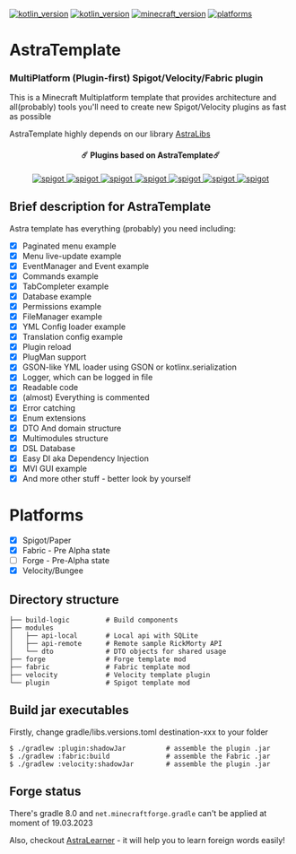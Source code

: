 [![kotlin_version](https://img.shields.io/badge/kotlin-1.8.10-blueviolet?style=flat-square)](https://github.com/Astra-Interactive/AstraLibs)
[![kotlin_version](https://img.shields.io/badge/java-19-blueviolet?style=flat-square)](https://github.com/Astra-Interactive/AstraLibs)
[![minecraft_version](https://img.shields.io/badge/minecraft-1.19.4-green?style=flat-square)](https://github.com/Astra-Interactive/AstraLibs)
[![platforms](https://img.shields.io/badge/platform-spigot%7Cfabric%7Cvelocity-blue?style=flat-square)](https://github.com/Astra-Interactive/AstraLibs)

# AstraTemplate

### MultiPlatform (Plugin-first) Spigot/Velocity/Fabric plugin

This is a Minecraft Multiplatform template that provides architecture and all(probably) tools you'll need to create new
Spigot/Velocity plugins as fast as possible

AstraTemplate highly depends on our
library [AstraLibs](https://github.com/Asrta-Interactive/AstraTemplate/wiki/AstraLibs)

<h4 align="center">☄️ Plugins based on AstraTemplate☄️ </h4>

<p align="center">
    <a href="https://github.com/Astra-Interactive/AstraLibs">
        <img alt="spigot" src="https://img.shields.io/badge/github-AstraLibs-1B76CA"/>
    </a>    
    <a href="https://www.spigotmc.org/resources/astra-market.99114/">
        <img alt="spigot" src="https://img.shields.io/badge/github-AstraMarket-1B76CA"/>
    </a>
    <a href="https://www.spigotmc.org/resources/simple-rating.103317/">
        <img alt="spigot" src="https://img.shields.io/badge/github-SimpleRating-1B76CA"/>
    </a>
    <a href="https://github.com/Astra-Interactive/AspeKt">
        <img alt="spigot" src="https://img.shields.io/badge/github-AspeKt-1B76CA"/>
    </a>
    <a href="https://github.com/Astra-Interactive/AstraShop">
        <img alt="spigot" src="https://img.shields.io/badge/github-AstraShop-1B76CA"/>
    </a>
    <a href="https://github.com/Astra-Interactive/KapitalystiK">
        <img alt="spigot" src="https://img.shields.io/badge/github-KapytalystiK[WIP]-1B76CA"/>
    </a>
    <a href="https://github.com/Astra-Interactive/SynK">
        <img alt="spigot" src="https://img.shields.io/badge/github-SynK[WIP]-1B76CA"/>
    </a>
</p>

## Brief description for AstraTemplate

Astra template has everything (probably) you need including:

- [x] Paginated menu example
- [x] Menu live-update example
- [x] EventManager and Event example
- [x] Commands example
- [x] TabCompleter example
- [x] Database example
- [x] Permissions example
- [x] FileManager example
- [x] YML Config loader example
- [x] Translation config example
- [x] Plugin reload
- [x] PlugMan support
- [x] GSON-like YML loader using GSON or kotlinx.serialization
- [x] Logger, which can be logged in file
- [x] Readable code
- [x] (almost) Everything is commented
- [x] Error catching
- [x] Enum extensions
- [x] DTO And domain structure
- [x] Multimodules structure
- [x] DSL Database
- [x] Easy DI aka Dependency Injection
- [x] MVI GUI example
- [x] And more other stuff - better look by yourself

# Platforms

- [x] Spigot/Paper
- [x] Fabric - Pre Alpha state
- [ ] Forge - Pre-Alpha state
- [x] Velocity/Bungee

## Directory structure

    ├── build-logic         # Build components
    ├── modules             
    │   ├── api-local       # Local api with SQLite
    │   ├── api-remote      # Remote sample RickMorty API
    │   └── dto             # DTO objects for shared usage
    ├── forge               # Forge template mod
    ├── fabric              # Fabric template mod
    ├── velocity            # Velocity template plugin
    └── plugin              # Spigot template mod

## Build jar executables

Firstly, change gradle/libs.versions.toml destination-xxx to your folder

    $ ./gradlew :plugin:shadowJar          # assemble the plugin .jar
    $ ./gradlew :fabric:build              # assemble the Fabric .jar
    $ ./gradlew :velocity:shadowJar        # assemble the plugin .jar

## Forge status

There's gradle 8.0 and ```net.minecraftforge.gradle``` can't be applied at moment of 19.03.2023

Also, checkout [AstraLearner](https://play.google.com/store/apps/details?id=com.makeevrserg.astralearner) - it will help
you to learn foreign words easily!